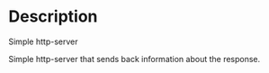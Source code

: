 # Description

Simple http-server

Simple http-server that sends back
information about the response.
